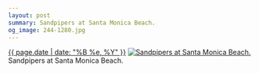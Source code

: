 ```yaml
---
layout: post
summary: Sandpipers at Santa Monica Beach.
og_image: 244-1280.jpg
---
```


<p>
  <time><a href="/244">{{ page.date | date: "%B %e, %Y" }}</a></time>
  <a href="/244"><img src="{{ site.assets_url }}/244-640.jpg" srcset="{{ site.assets_url }}/244-1280.jpg 1280w, {{ site.assets_url }}/244-960.jpg 960w, {{ site.assets_url }}/244-640.jpg 640w, {{ site.assets_url }}/244-320.jpg 320w" sizes="(min-width: 700px) 50vw, calc(100vw - 2rem)" alt="Sandpipers at Santa Monica Beach." /></a>
  <span>Sandpipers at Santa Monica Beach.</span>
</p>
